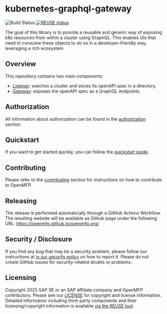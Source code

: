 # kubernetes-graphql-gateway

![Build Status](https://github.com/openmfp/kubernetes-graphql-gateway/actions/workflows/pipeline.yml/badge.svg)
[![REUSE status](
https://api.reuse.software/badge/github.com/openmfp/kubernetes-graphql-gateway)](https://api.reuse.software/info/github.com/openmfp/kubernetes-graphql-gateway)

The goal of this library is to provide a reusable and generic way of exposing k8s resources from within a cluster using GraphQL.
This enables UIs that need to consume these objects to do so in a developer-friendly way, leveraging a rich ecosystem.

## Overview

This repository contains two main components:
- [Listener](./docs/listener.md): watches a cluster and stores its openAPI spec in a directory.
- [Gateway](./docs/gateway.md): exposes the openAPI spec as a GraphQL endpoints.

## Authorization

All information about authorization can be found in the [authorization](./docs/authorization.md) section.

## Quickstart

If you want to get started quickly, you can follow the [quickstart guide](./docs/quickstart.md).

## Contributing
Please refer to the [contributing](./docs/contributing.md) section for instructions on how to contribute to OpenMFP.

## Releasing

The release is performed automatically through a GitHub Actions Workflow. The resulting website will be available as Github page under the following URL: https://openmfp.github.io/openmfp.org/

## Security / Disclosure

If you find any bug that may be a security problem, please follow our instructions at [in our security policy](https://github.com/openmfp/openmfp.org/security/policy) on how to report it. Please do not create GitHub issues for security-related doubts or problems.

## Licensing

Copyright 2025 SAP SE or an SAP affiliate company and OpenMFP contributors. Please see our [LICENSE](LICENSE) for copyright and license information. Detailed information including third-party components and their licensing/copyright information is available [via the REUSE tool](https://api.reuse.software/info/github.com/openmfp/openmfp.org).
